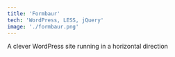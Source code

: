 ```yaml
---
title: 'Formbaur'
tech: 'WordPress, LESS, jQuery'
image: './formbaur.png'
---
```


A clever WordPress site running in a horizontal direction
